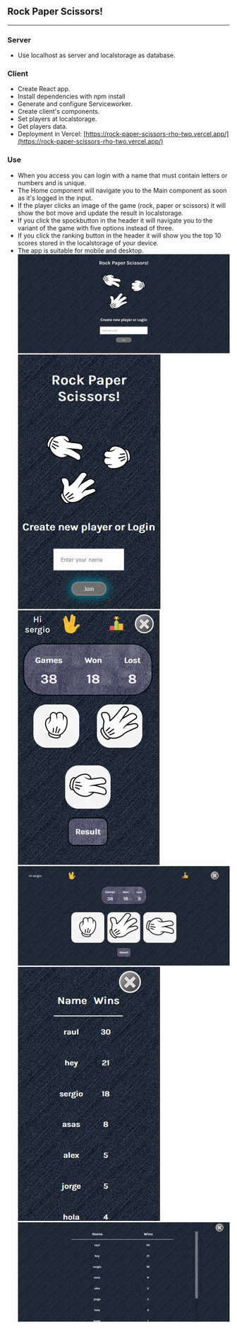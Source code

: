 ## Rock Paper Scissors!

---

### Server

- Use localhost as server and localstorage as database.

### Client

- Create React app.
- Install dependencies with npm install
- Generate and configure Serviceworker.
- Create client's components.
- Set players at localstorage.
- Get players data.
- Deployment in Vercel: [https://rock-paper-scissors-rho-two.vercel.app/](https://rock-paper-scissors-rho-two.vercel.app/)

### Use

- When you access you can login with a name that must contain letters or numbers and is unique.
- The Home component will navigate you to the Main component as soon as it's logged in the input. 
- If the player clicks an image of the game (rock, paper or scissors) it will show the bot move and update the result in localstorage.
- If you click the spockbutton in the header it will navigate you to the variant of the game with five options instead of three.
- If you click the ranking button in the header it will show you the top 10 scores stored in the localstorage of your device.
- The app is suitable for mobile and desktop.
  <img src="./assets/responsive1.PNG" alt="Responsive screenshot">
  <img src="./assets/responsive2.PNG" alt="Responsive screenshot">
  <img src="./assets/responsive3.PNG" alt="Responsive screenshot">
  <img src="./assets/responsive4.PNG" alt="Responsive screenshot">
  <img src="./assets/responsive5.PNG" alt="Responsive screenshot">
  <img src="./assets/responsive6.PNG" alt="Responsive screenshot">